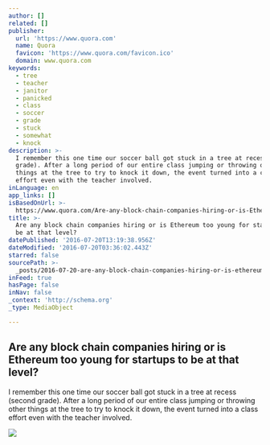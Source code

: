 ```yaml
---
author: []
related: []
publisher:
  url: 'https://www.quora.com'
  name: Quora
  favicon: 'https://www.quora.com/favicon.ico'
  domain: www.quora.com
keywords:
  - tree
  - teacher
  - janitor
  - panicked
  - class
  - soccer
  - grade
  - stuck
  - somewhat
  - knock
description: >-
  I remember this one time our soccer ball got stuck in a tree at recess (second
  grade). After a long period of our entire class jumping or throwing other
  things at the tree to try to knock it down, the event turned into a class
  effort even with the teacher involved.
inLanguage: en
app_links: []
isBasedOnUrl: >-
  https://www.quora.com/Are-any-block-chain-companies-hiring-or-is-Ethereum-too-young-for-startups-to-be-at-that-level
title: >-
  Are any block chain companies hiring or is Ethereum too young for startups to
  be at that level?
datePublished: '2016-07-20T13:19:38.956Z'
dateModified: '2016-07-20T03:36:02.443Z'
starred: false
sourcePath: >-
  _posts/2016-07-20-are-any-block-chain-companies-hiring-or-is-ethereum-too-youn.md
inFeed: true
hasPage: false
inNav: false
_context: 'http://schema.org'
_type: MediaObject

---
```

<article style=""><h1>Are any block chain companies hiring or is Ethereum too young for startups to be at that level?</h1><p>I remember this one time our soccer ball got stuck in a tree at recess (second grade). After a long period of our entire class jumping or throwing other things at the tree to try to knock it down, the event turned into a class effort even with the teacher involved.</p><img src="https://qsf.ec.quoracdn.net/-images.new_grid.fb_share_default.pnge6dde9cfa6e03c43.png" /></article>